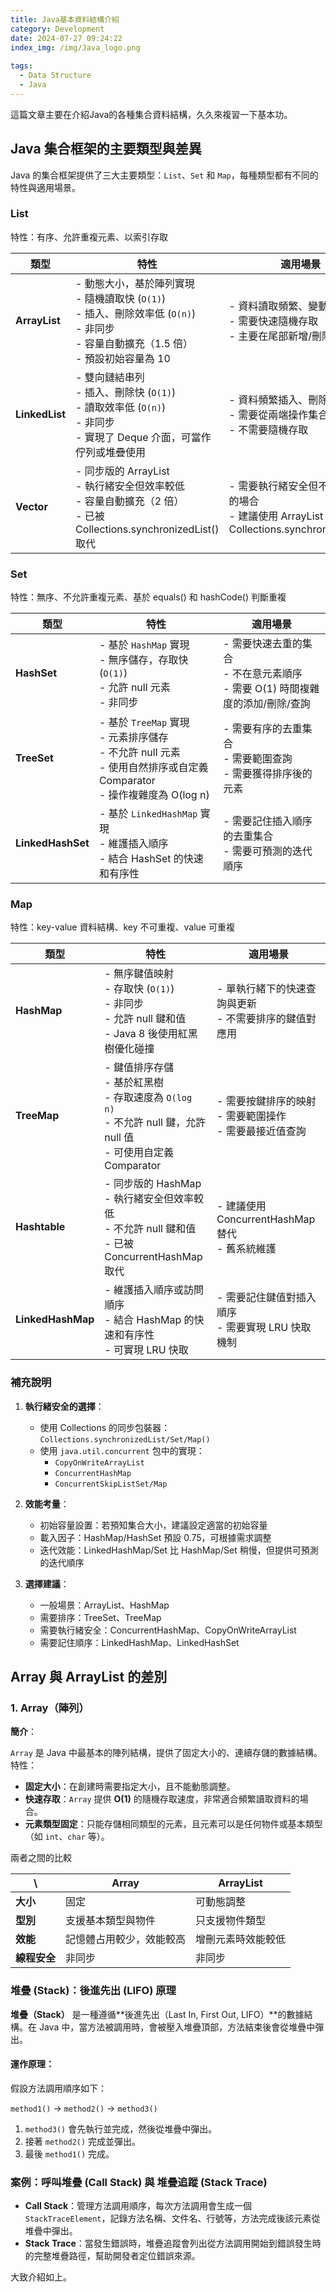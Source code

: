 ```yaml
---
title: Java基本資料結構介紹
category: Development
date: 2024-07-27 09:24:22
index_img: /img/Java_logo.png
 
tags: 
  - Data Structure
  - Java
---
```

這篇文章主要在介紹Java的各種集合資料結構，久久來複習一下基本功。

## Java 集合框架的主要類型與差異

Java 的集合框架提供了三大主要類型：`List`、`Set` 和 `Map`，每種類型都有不同的特性與適用場景。
### List
特性：有序、允許重複元素、以索引存取

| 類型 | 特性 | 適用場景 |
| --- | --- | --- |
| **ArrayList** | - 動態大小，基於陣列實現<br/>- 隨機讀取快 (`O(1)`)<br/>- 插入、刪除效率低 (`O(n)`)<br/>- 非同步<br/>- 容量自動擴充（1.5 倍）<br/>- 預設初始容量為 10 | - 資料讀取頻繁、變動少的場合<br/>- 需要快速隨機存取<br/>- 主要在尾部新增/刪除元素 |
| **LinkedList** | - 雙向鏈結串列<br/>- 插入、刪除快 (`O(1)`)<br/>- 讀取效率低 (`O(n)`)<br/>- 非同步<br/>- 實現了 Deque 介面，可當作佇列或堆疊使用 | - 資料頻繁插入、刪除的情況<br/>- 需要從兩端操作集合的場景<br/>- 不需要隨機存取 |
| **Vector** | - 同步版的 ArrayList<br/>- 執行緒安全但效率較低<br/>- 容量自動擴充（2 倍）<br/>- 已被 Collections.synchronizedList() 取代 | - 需要執行緒安全但不頻繁操作的場合<br/>- 建議使用 ArrayList 配合 Collections.synchronizedList() |

### Set
特性：無序、不允許重複元素、基於 equals() 和 hashCode() 判斷重複

| 類型 | 特性 | 適用場景 |
| --- | --- | --- |
| **HashSet** | - 基於 `HashMap` 實現<br/>- 無序儲存，存取快 (`O(1)`)<br/>- 允許 null 元素<br/>- 非同步 | - 需要快速去重的集合<br/>- 不在意元素順序<br/>- 需要 O(1) 時間複雜度的添加/刪除/查詢 |
| **TreeSet** | - 基於 `TreeMap` 實現<br/>- 元素排序儲存<br/>- 不允許 null 元素<br/>- 使用自然排序或自定義 Comparator<br/>- 操作複雜度為 O(log n) | - 需要有序的去重集合<br/>- 需要範圍查詢<br/>- 需要獲得排序後的元素 |
| **LinkedHashSet** | - 基於 `LinkedHashMap` 實現<br/>- 維護插入順序<br/>- 結合 HashSet 的快速和有序性 | - 需要記住插入順序的去重集合<br/>- 需要可預測的迭代順序 |

### Map
特性：key-value 資料結構、key 不可重複、value 可重複

| 類型 | 特性 | 適用場景 |
| --- | --- | --- |
| **HashMap** | - 無序鍵值映射<br/>- 存取快 (`O(1)`)<br/>- 非同步<br/>- 允許 null 鍵和值<br/>- Java 8 後使用紅黑樹優化碰撞 | - 單執行緒下的快速查詢與更新<br/>- 不需要排序的鍵值對應用 |
| **TreeMap** | - 鍵值排序存儲<br/>- 基於紅黑樹<br/>- 存取速度為 `O(log n)`<br/>- 不允許 null 鍵，允許 null 值<br/>- 可使用自定義 Comparator | - 需要按鍵排序的映射<br/>- 需要範圍操作<br/>- 需要最接近值查詢 |
| **Hashtable** | - 同步版的 HashMap<br/>- 執行緒安全但效率較低<br/>- 不允許 null 鍵和值<br/>- 已被 ConcurrentHashMap 取代 | - 建議使用 ConcurrentHashMap 替代<br/>- 舊系統維護 |
| **LinkedHashMap** | - 維護插入順序或訪問順序<br/>- 結合 HashMap 的快速和有序性<br/>- 可實現 LRU 快取 | - 需要記住鍵值對插入順序<br/>- 需要實現 LRU 快取機制 |

### 補充說明

1. **執行緒安全的選擇**：
    - 使用 Collections 的同步包裝器：`Collections.synchronizedList/Set/Map()`
    - 使用 `java.util.concurrent` 包中的實現：
        - `CopyOnWriteArrayList`
        - `ConcurrentHashMap`
        - `ConcurrentSkipListSet/Map`

2. **效能考量**：
    - 初始容量設置：若預知集合大小，建議設定適當的初始容量
    - 載入因子：HashMap/HashSet 預設 0.75，可根據需求調整
    - 迭代效能：LinkedHashMap/Set 比 HashMap/Set 稍慢，但提供可預測的迭代順序

3. **選擇建議**：
    - 一般場景：ArrayList、HashMap
    - 需要排序：TreeSet、TreeMap
    - 需要執行緒安全：ConcurrentHashMap、CopyOnWriteArrayList
    - 需要記住順序：LinkedHashMap、LinkedHashSet

## Array 與 ArrayList 的差別
### **1. Array（陣列）**

**簡介**：

`Array` 是 Java 中最基本的陣列結構，提供了固定大小的、連續存儲的數據結構。特性：
- **固定大小**：在創建時需要指定大小，且不能動態調整。
- **快速存取**：`Array` 提供 **O(1)** 的隨機存取速度，非常適合頻繁讀取資料的場合。
- **元素類型固定**：只能存儲相同類型的元素，且元素可以是任何物件或基本類型（如 `int`、`char` 等）。

兩者之間的比較

| \        | Array | ArrayList |
|----------| --- | --- |
| **大小**   | 固定 | 可動態調整 |
| **型別**   | 支援基本類型與物件 | 只支援物件類型 |
| **效能**   | 記憶體占用較少，效能較高 | 增刪元素時效能較低 |
| **線程安全** | 非同步 | 非同步 |

### 堆疊 (Stack)：後進先出 (LIFO) 原理

**堆疊（Stack）** 是一種遵循**後進先出（Last In, First Out, LIFO）**的數據結構。在 Java 中，當方法被調用時，會被壓入堆疊頂部，方法結束後會從堆疊中彈出。

#### 運作原理：

假設方法調用順序如下：

`method1()` → `method2()` → `method3()`
1. `method3()` 會先執行並完成，然後從堆疊中彈出。
2. 接著 `method2()` 完成並彈出。
3. 最後 `method1()` 完成。

### 案例：呼叫堆疊 (Call Stack) 與 堆疊追蹤 (Stack Trace)

- **Call Stack**：管理方法調用順序，每次方法調用會生成一個 `StackTraceElement`，記錄方法名稱、文件名、行號等，方法完成後該元素從堆疊中彈出。
- **Stack Trace**：當發生錯誤時，堆疊追蹤會列出從方法調用開始到錯誤發生時的完整堆疊路徑，幫助開發者定位錯誤來源。

大致介紹如上。